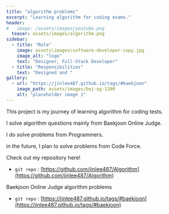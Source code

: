 ```yaml
---
title: "algorithm problems"
excerpt: "Learning algorithm for coding exams."
header:
#   image: /assets/images/youtube.png
  teaser: assets/images/algorithm.png
sidebar:
  - title: "Role"
    image: assets\images\software-developer-copy.jpg
    image_alt: "logo"
    text: "Designer, Full-Stack Developer"
  - title: "Responsibilities"
    text: "Designed and "
gallery:
  - url: "https://jinlee487.github.io/tags/#baekjoon"
    image_path: assets/images/boj-og-1200
    alt: "placeholder image 1"
---
```


This project is my journey of learning algorithm for coding tests.

I solve algorithm questions mainly from Baekjoon Online Judge. 

I do solve problems from Programmers.

in the future, I plan to solve problems from Code Force.

Check out my repository here!
- `git repo` : [https://github.com/jinlee487/Algorithm](https://github.com/jinlee487/Algorithm)

Baekjoon Online Judge algorithm problems
- `git repo` : [https://jinlee487.github.io/tags/#baekjoon](https://jinlee487.github.io/tags/#baekjoon)
